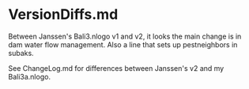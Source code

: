VersionDiffs.md
====

Between Janssen's Bali3.nlogo v1 and v2, it looks the main change is in
dam water flow management.  Also a line that sets up pestneighbors in
subaks.

See ChangeLog.md for differences between Janssen's v2 and my
Bali3a.nlogo.

